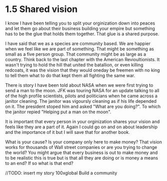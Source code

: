 # 1.5 Shared vision
I know I have been telling you to split your orginization down into peaces and let them go about their business building your empire but something has to be the glue that holds them together. That glue is a shared purpose.

I have said that we as a species are community based. We are happier when we feel like we are part of something. That might be something as small as a five person group. That community might be as large as a country. Think back to the last chapter with the American Revioultionists. It wasn't trying to hold the hill that united the batallion, or even killing redcoats, it was the vision that they would oneday be freemen with no king to tell them what to do that kept them all fighting the same war.

There is story I have been told about NASA when we were first trying to send a man to the moon. JFK was touring NASA for an update talking to all of the high profile scientists, pilots and politicians when he came across a janitor cleaning. The janitor was vigoursly cleaning as if his life depended on it. The president stoped him and asked "What are you doing?". To which the janitor repied "Helping put a man on the moon".

It is important that every person in your orginization shares your vision and feels like they are a part of it. Again I could go on and on about leadership and the importance of it but I will save that for another book.

What is your cause? Is your company only here to make money? That vision works for thousands of Wall street companies or are you trying to change the world? You might argue that every business is out to make money and to be realistic this is true but is that all they are doing or is money a means to an end? If so what is that end?

//TODO: insert my story 100xglobal Build a community


